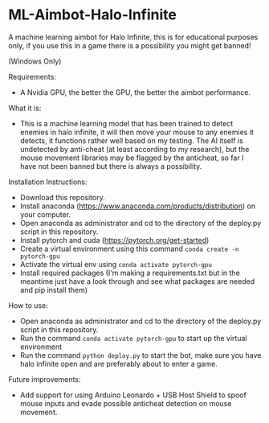 # ML-Aimbot-Halo-Infinite
 A machine learning aimbot for Halo Infinite, this is for educational purposes only, if you use this in a game there is a possibility you might get banned!
 
 (Windows Only)
 
 Requirements:
 - A Nvidia GPU, the better the GPU, the better the aimbot performance.
 
 What it is:
 - This is a machine learning model that has been trained to detect enemies in halo infinite, it will then move your mouse to any enemies it detects, it functions rather well based on my testing. The AI itself is undetected by anti-cheat (at least according to my research), but the mouse movement libraries may be flagged by the anticheat, so far I have not been banned but there is always a possibility.
 
 Installation Instructions:
 
 - Download this repository.
 - Install anaconda (https://www.anaconda.com/products/distribution) on your computer.
 - Open anaconda as administrator and cd to the directory of the deploy.py script in this repository.
 - Install pytorch and cuda (https://pytorch.org/get-started)
 - Create a virtual environment using this command ``` conda create -n pytorch-gpu ```
 - Activate the virtual env using ``` conda activate pytorch-gpu ```
 - Install required packages (I'm making a requirements.txt but in the meantime just have a look through and see what packages are needed and pip install them)

 How to use:
 
 - Open anaconda as administrator and cd to the directory of the deploy.py script in this repository.
 - Run the command ``` conda activate pytorch-gpu ``` to start up the virtual environment
 - Run the command ``` python deploy.py ``` to start the bot, make sure you have halo infinite open and are preferably about to enter a game.

 Future improvements:
 - Add support for using Arduino Leonardo + USB Host Shield to spoof mouse inputs and evade possible anticheat detection on mouse movement.
